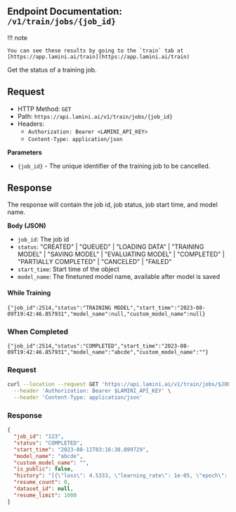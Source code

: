 ## Endpoint Documentation: `/v1/train/jobs/{job_id}`

!!! note

    You can see these results by going to the `train` tab at [https://app.lamini.ai/train](https://app.lamini.ai/train)

Get the status of a training job.

## Request

- HTTP Method: `GET`
- Path: `https://api.lamini.ai/v1/train/jobs/{job_id}`
- Headers:
    - `Authorization: Bearer <LAMINI_API_KEY>`
    - `Content-Type: application/json`

**Parameters**

- `{job_id}` - The unique identifier of the training job to be cancelled.

## Response

The response will contain the job id, job status, job start time, and model name.

**Body (JSON)**

- `job_id`: The job id
- `status`: "CREATED" | "QUEUED" | "LOADING DATA" | "TRAINING MODEL" | "SAVING MODEL" | "EVALUATING MODEL" | "COMPLETED" | "PARTIALLY COMPLETED" | "CANCELED" | "FAILED"
- `start_time`: Start time of the object
- `model_name`: The finetuned model name, available after model is saved

#### While Training

```
{"job_id":2514,"status":"TRAINING MODEL","start_time":"2023-08-09T19:42:46.857931","model_name":null,"custom_model_name":null}
```

### When Completed

```
{"job_id":2514,"status":"COMPLETED","start_time":"2023-08-09T19:42:46.857931","model_name":"abcde","custom_model_name":""}
```

### Request

```bash
curl --location --request GET 'https://api.lamini.ai/v1/train/jobs/$JOB_ID' \
  --header 'Authorization: Bearer $LAMINI_API_KEY' \
  --header 'Content-Type: application/json'
```

### Response

```json
{
  "job_id": "123",
  "status": "COMPLETED",
  "start_time": "2023-08-11T03:16:38.899729",
  "model_name": "abcde",
  "custom_model_name": "",
  "is_public": false,
  "history": "[{\"loss\": 4.5333, \"learning_rate\": 1e-05, \"epoch\": 0.1, \"iter_time\": 0.0, \"flops\": 0.0, \"remaining_time\": 0.0, \"step\": 10}, ...]",
  "resume_count": 0,
  "dataset_id": null,
  "resume_limit": 1000
}
```
